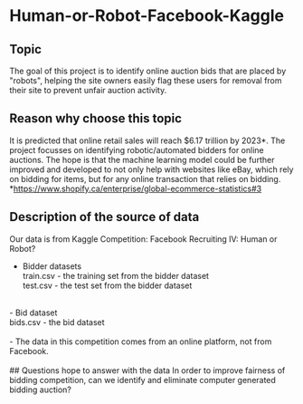 # Human-or-Robot-Facebook-Kaggle

## Topic
The goal of this project is to identify online auction bids that are placed by "robots", helping the site owners easily flag these users for removal from their site to prevent unfair auction activity. 

## Reason why choose this topic
It is predicted that online retail sales will reach $6.17 trillion by 2023*. The project focusses on identifying robotic/automated bidders for online auctions. The hope is that the machine learning model could be further improved and developed to not only help with websites like eBay, which rely on bidding for items, but for any online transaction that relies on bidding.
*https://www.shopify.ca/enterprise/global-ecommerce-statistics#3

## Description of the source of data
Our data is from Kaggle Competition: Facebook Recruiting IV: Human or Robot?
- Bidder datasets<br />
train.csv - the training set from the bidder dataset<br />
test.csv - the test set from the bidder dataset<br />
<br />
- Bid dataset<br />
bids.csv - the bid dataset<br />
<br />
- The data in this competition comes from an online platform, not from Facebook.<br />
<br />
## Questions hope to answer with the data
In order to improve fairness of bidding competition, can we identify and eliminate computer generated bidding auction? </br>
